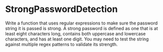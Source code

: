 # StrongPasswordDetection

Write a function that uses regular expressions to make sure the password
string it is passed is strong. A strong password is defined as one that is at
least eight characters long, contains both uppercase and lowercase characters, and has at least one digit. You may need to test the string against multiple regex patterns to validate its strength.
